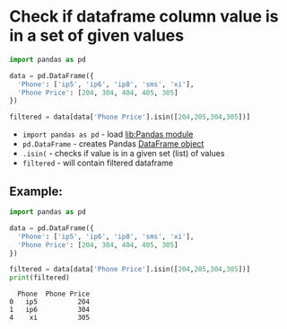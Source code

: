 # Check if dataframe column value is in a set of given values

```python
import pandas as pd

data = pd.DataFrame({
  'Phone': ['ip5', 'ip6', 'ip8', 'sms', 'xi'],
  'Phone Price': [204, 304, 404, 405, 305]
})

filtered = data[data['Phone Price'].isin([204,205,304,305])]
```

- `import pandas as pd` - load [lib:Pandas module](/python-pandas/how-to-install-pandas)
- `pd.DataFrame` - creates Pandas [DataFrame object](https://pandas.pydata.org/docs/reference/api/pandas.DataFrame.html)
- `.isin(` - checks if value is in a given set (list) of values
- `filtered` - will contain filtered dataframe

## Example: 
```python
import pandas as pd

data = pd.DataFrame({
  'Phone': ['ip5', 'ip6', 'ip8', 'sms', 'xi'],
  'Phone Price': [204, 304, 404, 405, 305]
})

filtered = data[data['Phone Price'].isin([204,205,304,305])]
print(filtered)
```
```
  Phone  Phone Price
0   ip5          204
1   ip6          304
4    xi          305

```

